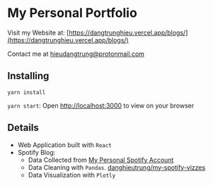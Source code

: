 # My Personal Portfolio

Visit my Website at: [https://dangtrunghieu.vercel.app/blogs/](https://dangtrunghieu.vercel.app/blogs/)

Contact me at [hieudangtrung@protonmail.com](mailto:hieudangtrung@protonmail.com)

## Installing
`yarn install`

`yarn start`: Open [http://localhost:3000](http://localhost:3000) to view on your browser

## Details
- Web Application built with `React`
- Spotify Blog:
  - Data Collected from [My Personal Spotify Account](https://open.spotify.com/user/vejhzanembwlmo1vslzsmrux9)
  - Data Cleaning with `Pandas`. [danghieutrung/my-spotify-vizzes](https://github.com/danghieutrung/my-spotify-vizzes)
  - Data Visualization with `Plotly`
